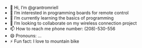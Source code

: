 - 👋 Hi, I’m @grantromriell
- 👀 I’m interested in programming boards for remote control
- 🌱 I’m currently learning the basics of programming
- 💞️ I’m looking to collaborate on my wireless connection project
- 📫 How to reach me phone number: (208)-530-556
- 😄 Pronouns: ...
- ⚡ Fun fact: I love to mountain bike

<!---
grantromriell/grantromriell is a ✨ special ✨ repository because its `README.md` (this file) appears on your GitHub profile.
You can click the Preview link to take a look at your changes.
--->
